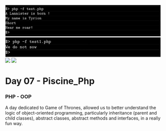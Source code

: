 <img src="../resources/images/tyrion.png" width="500">
<img src="../resources/images/greyjoy.png" width="500">
<img src="../resources/images/targaryren.png" width="500">
<img src="../resources/images/.png" width="500">

# Day 07 - Piscine_Php

### PHP - OOP

A day dedicated to Game of Thrones, allowed us to better understand the logic of object-oriented programming, particularly inheritance (parent and child classes), abstract classes, abstract methods and interfaces, in a really fun way.
